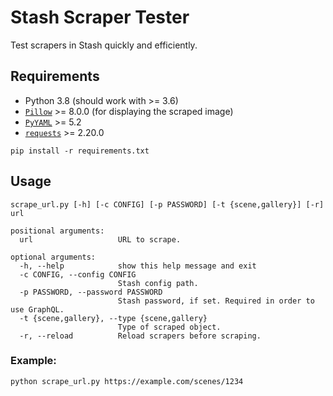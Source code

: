# Stash Scraper Tester

Test scrapers in Stash quickly and efficiently.

## Requirements

- Python 3.8 (should work with >= 3.6)
- [`Pillow`](https://pypi.org/project/Pillow) >= 8.0.0 (for displaying the scraped image)
- [`PyYAML`](https://pypi.org/project/PyYAML) >= 5.2
- [`requests`](https://pypi.org/project/requests) >= 2.20.0

```
pip install -r requirements.txt
```

## Usage

```
scrape_url.py [-h] [-c CONFIG] [-p PASSWORD] [-t {scene,gallery}] [-r] url

positional arguments:
  url                   URL to scrape.

optional arguments:
  -h, --help            show this help message and exit
  -c CONFIG, --config CONFIG
                        Stash config path.
  -p PASSWORD, --password PASSWORD
                        Stash password, if set. Required in order to use GraphQL.
  -t {scene,gallery}, --type {scene,gallery}
                        Type of scraped object.
  -r, --reload          Reload scrapers before scraping.
```

### Example:
```
python scrape_url.py https://example.com/scenes/1234
```
